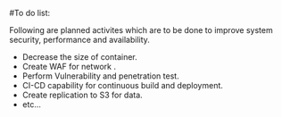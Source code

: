 #To do list:

Following are planned activites which are to be done to improve system security, performance and availability.

* Decrease the size of container.
* Create WAF for network .
* Perform Vulnerability and penetration test.
* CI-CD capability for continuous build and deployment.
* Create replication to S3 for data.
* etc...
